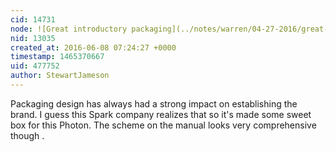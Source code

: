 ```yaml
---
cid: 14731
node: ![Great introductory packaging](../notes/warren/04-27-2016/great-introductory-packaging)
nid: 13035
created_at: 2016-06-08 07:24:27 +0000
timestamp: 1465370667
uid: 477752
author: StewartJameson
---
```


Packaging design has always had a strong impact on establishing the brand. I guess this Spark company realizes that so it's made some sweet box for this Photon. The scheme on the manual looks very comprehensive though .